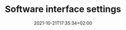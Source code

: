 ---
title: "Software interface settings"
date: 2021-10-21T17:35:34+02:00
draft: false
tags: ["rapport", "Project implementation"]
weight: 2
---